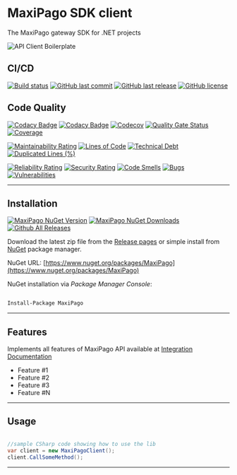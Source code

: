 # MaxiPago SDK client

The MaxiPago gateway SDK for .NET projects

![API Client Boilerplate](https://raw.githubguibrancocontent.com/guibranco/MaxiPago-SDK-dotnet/master/logo.png)

## CI/CD

[![Build status](https://ci.appveyor.com/api/projects/status/0rghu1mnaahlfi16?svg=true)](https://ci.appveyor.com/project/guibranco/MaxiPago-SDK-dotnet)
[![GitHub last commit](https://img.shields.io/github/last-commit/guibranco/MaxiPago-SDK-dotnet)](https://github.com/guibranco/MaxiPago-SDK-dotnet)
[![GitHub last release](https://img.shields.io/github/release-date/guibranco/MaxiPago-SDK-dotnet.svg?style=flat)](https://github.com/guibranco/MaxiPago-SDK-dotnet)
[![GitHub license](https://img.shields.io/github/license/guibranco/MaxiPago-SDK-dotnet)](https://github.com/guibranco/MaxiPago-SDK-dotnet)

## Code Quality

[![Codacy Badge](https://api.codacy.com/project/badge/Grade/13745ba64d924c90a9e2368e8736ea5d)](https://www.codacy.com/manual/changeme/13745ba64d924c90a9e2368e8736ea5d)
[![Codacy Badge](https://api.codacy.com/project/badge/Coverage/13745ba64d924c90a9e2368e8736ea5d)](https://www.codacy.com/manual/changeme/13745ba64d924c90a9e2368e8736ea5d)
[![Codecov](https://codecov.io/gh/guibranco/MaxiPago-SDK-dotnet/branch/master/graph/badge.svg)](https://codecov.io/gh/guibranco/MaxiPago-SDK-dotnet)
[![Quality Gate Status](https://sonarcloud.io/api/project_badges/measure?project=guibranco_MaxiPago-SDK-dotnet&metric=alert_status)](https://sonarcloud.io/dashboard?id=guibranco_MaxiPago-SDK-dotnet)
[![Coverage](https://sonarcloud.io/api/project_badges/measure?project=guibranco_MaxiPago-SDK-dotnet&metric=coverage)](https://sonarcloud.io/dashboard?id=guibranco_MaxiPago-SDK-dotnet)

[![Maintainability Rating](https://sonarcloud.io/api/project_badges/measure?project=guibranco_MaxiPago-SDK-dotnet&metric=sqale_rating)](https://sonarcloud.io/dashboard?id=guibranco_MaxiPago-SDK-dotnet)
[![Lines of Code](https://sonarcloud.io/api/project_badges/measure?project=guibranco_MaxiPago-SDK-dotnet&metric=ncloc)](https://sonarcloud.io/dashboard?id=guibranco_MaxiPago-SDK-dotnet)
[![Technical Debt](https://sonarcloud.io/api/project_badges/measure?project=guibranco_MaxiPago-SDK-dotnet&metric=sqale_index)](https://sonarcloud.io/dashboard?id=guibranco_MaxiPago-SDK-dotnet)
[![Duplicated Lines (%)](https://sonarcloud.io/api/project_badges/measure?project=guibranco_MaxiPago-SDK-dotnet&metric=duplicated_lines_density)](https://sonarcloud.io/dashboard?id=guibranco_MaxiPago-SDK-dotnet)

[![Reliability Rating](https://sonarcloud.io/api/project_badges/measure?project=guibranco_MaxiPago-SDK-dotnet&metric=reliability_rating)](https://sonarcloud.io/dashboard?id=guibranco_MaxiPago-SDK-dotnet)
[![Security Rating](https://sonarcloud.io/api/project_badges/measure?project=guibranco_MaxiPago-SDK-dotnet&metric=security_rating)](https://sonarcloud.io/dashboard?id=guibranco_MaxiPago-SDK-dotnet)
[![Code Smells](https://sonarcloud.io/api/project_badges/measure?project=guibranco_MaxiPago-SDK-dotnet&metric=code_smells)](https://sonarcloud.io/dashboard?id=guibranco_MaxiPago-SDK-dotnet)
[![Bugs](https://sonarcloud.io/api/project_badges/measure?project=guibranco_MaxiPago-SDK-dotnet&metric=bugs)](https://sonarcloud.io/dashboard?id=guibranco_MaxiPago-SDK-dotnet)
[![Vulnerabilities](https://sonarcloud.io/api/project_badges/measure?project=guibranco_MaxiPago-SDK-dotnet&metric=vulnerabilities)](https://sonarcloud.io/dashboard?id=guibranco_MaxiPago-SDK-dotnet)

---

## Installation

[![MaxiPago NuGet Version](https://img.shields.io/nuget/v/MaxiPago.svg?style=flat)](https://www.nuget.org/packages/MaxiPago/)
[![MaxiPago NuGet Downloads](https://img.shields.io/nuget/dt/MaxiPago.svg?style=flat)](https://www.nuget.org/packages/MaxiPago/)
[![Github All Releases](https://img.shields.io/github/downloads/guibranco/MaxiPago-SDK-dotnet/total.svg?style=flat)](https://github.com/guibranco/MaxiPago-SDK-dotnet)

Download the latest zip file from the [Release pages](https://github.com/guibranco/MaxiPago-SDK-dotnet/releases) or simple install from [NuGet](https://www.nuget.org/packages/MaxiPago) package manager.

NuGet URL: [https://www.nuget.org/packages/MaxiPago](https://www.nuget.org/packages/MaxiPago)

NuGet installation via *Package Manager Console*:

```ps

Install-Package MaxiPago

```

---

## Features

Implements all features of MaxiPago API available at [Integration Documentation](https://www.maxipago.com/docs/maxiPago_API_Latest.pdf)

- Feature #1
- Feature #2
- Feature #3
- Feature #N

---

## Usage

```cs

//sample CSharp code showing how to use the lib
var client = new MaxiPagoClient();
client.CallSomeMethod();

```

---
